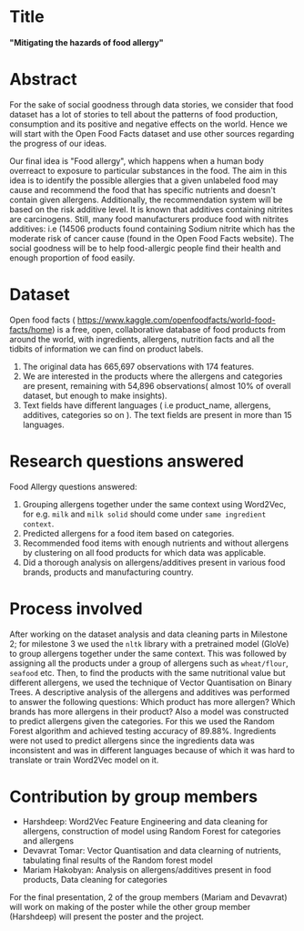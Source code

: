 # Title
#### "Mitigating the hazards of food allergy"
# Abstract

For the sake of social goodness through data stories, we consider that food dataset has a lot of stories to tell about the patterns of food production, consumption and its positive and negative effects on the world. Hence we will start with the Open Food Facts dataset and use other sources regarding the progress of our ideas.

Our final idea is  "Food allergy", which happens when a human body overreact to exposure to particular substances in the food.
The aim in this idea is to identify the possible allergies that a given unlabeled food may cause and recommend the food that has specific nutrients and doesn't contain given allergens.
Additionally, the recommendation system will be based on the risk additive level. It is known that additives containing nitrites are carcinogens. Still, many food manufacturers produce food with nitrites additives: i.e (14506 products found containing Sodium nitrite which has the moderate risk of cancer cause (found in the Open Food Facts website).
The social goodness will be to help food-allergic people find their health and enough proportion of food easily.

# Dataset
Open food facts ( https://www.kaggle.com/openfoodfacts/world-food-facts/home) is a free, open, collaborative database of food 
products from around the world, with ingredients, allergens, nutrition facts and all the tidbits of information we can find on product labels. 

1. The original data has 665,697 observations  with 174 features.
2. We are interested in the products where the allergens and categories are present, remaining with  54,896 observations( almost 10% of overall dataset, but enough to make insights).
3. Text fields have different languages ( i.e product_name, allergens, additives, categories so on ). The text fields are present in more than 15 languages.

# Research questions answered

Food Allergy questions answered:

1. Grouping allergens together under the same context using Word2Vec, for e.g. `milk` and `milk solid` should come under `same ingredient context`.
2. Predicted allergens for a food item based on categories.
3. Recommended food items with enough nutrients and without allergens by clustering on all food products for which data was applicable.
4. Did a thorough analysis on allergens/additives present in various food brands, products and manufacturing country.

# Process involved

After working on the dataset analysis and data cleaning parts in Milestone 2; for milestone 3 we used the `nltk` library with a pretrained model (GloVe) to group allergens together under the same context. This was followed by assigning all the products under a group of allergens such as `wheat/flour`, `seafood` etc. Then, to find the products with the same nutritional value but different allergens, we used the technique of Vector Quantisation on Binary Trees. A descriptive analysis of the allergens and additives was performed to answer the following questions: Which product has more allergen? Which brands has more allergens in their product? Also a model was constructed to predict allergens given the categories. For this we used the Random Forest algorithm and achieved testing accuracy of 89.88%. Ingredients were not used to predict allergens since the ingredients data was inconsistent and was in different languages because of which it was hard to translate or train Word2Vec model on it.

# Contribution by group members

- Harshdeep: Word2Vec Feature Engineering and data cleaning for allergens, construction of model using Random Forest for categories and allergens
- Devavrat Tomar: Vector Quantisation and data clearning of nutrients, tabulating final results of the Random forest model
- Mariam Hakobyan: Analysis on allergens/additives present in food products, Data cleaning for categories

For the final presentation, 2 of the group members (Mariam and Devavrat) will work on making of the poster while the other group member (Harshdeep) will present the poster and the project.
